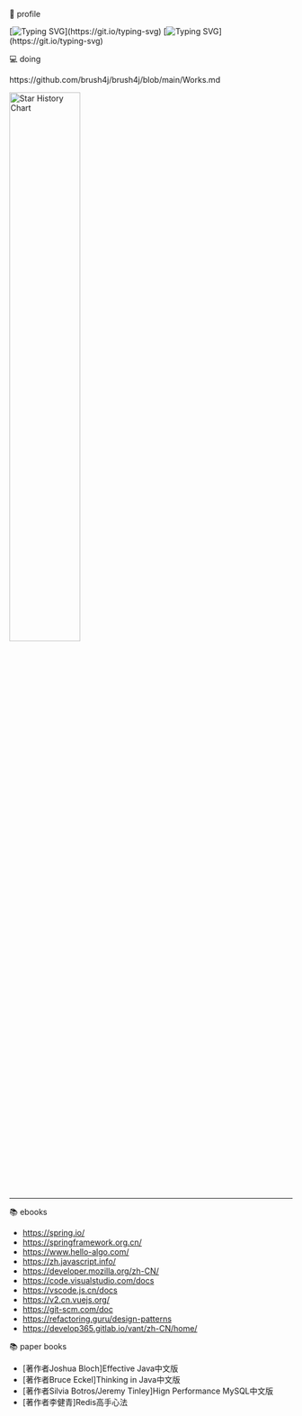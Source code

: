 <!--
**brush4j/brush4j** is a ✨ _special_ ✨ repository because its `README.md` (this file) appears on your GitHub profile.

Here are some ideas to get you started:

- 🔭 I’m currently working on ...
- 🌱 I’m currently learning ...
- 👯 I’m looking to collaborate on ...
- 🤔 I’m looking for help with ...
- 💬 Ask me about ...
- 📫 How to reach me: ...
- 😄 Pronouns: ...
- ⚡ Fun fact: ...
- Hi there 👋
-->
👋 profile

[![Typing SVG](https://readme-typing-svg.demolab.com?font=Exo+2&size=18&pause=1000&vCenter=true&width=700&lines=🤔thinking+is+origin+of+coding...)](https://git.io/typing-svg)
[![Typing SVG](https://readme-typing-svg.demolab.com?font=Exo+2&size=18&pause=1000&vCenter=true&width=700&lines=trust+your+brain+🧠+rather+than+formalism...)](https://git.io/typing-svg)

💻 doing
<p>https://github.com/brush4j/brush4j/blob/main/Works.md</p>

<picture>
  <img
    alt="Star History Chart"
    src="https://api.star-history.com/svg?repos=brush4j/data-desensitization,brush4j/feignx-plugin,brush4j/clear-unused-images-in-markdowns&type=Date&theme=dark"
    style="width: 50%; height: 50%;"
  />
</picture>

---
📚 ebooks
- https://spring.io/
- https://springframework.org.cn/
- https://www.hello-algo.com/
- https://zh.javascript.info/
- https://developer.mozilla.org/zh-CN/
- https://code.visualstudio.com/docs
- https://vscode.js.cn/docs
- https://v2.cn.vuejs.org/
- https://git-scm.com/doc
- https://refactoring.guru/design-patterns
- https://develop365.gitlab.io/vant/zh-CN/home/

📚 paper books
- [著作者Joshua Bloch]Effective Java中文版 
- [著作者Bruce Eckel]Thinking in Java中文版 
- [著作者Silvia Botros/Jeremy Tinley]Hign Performance MySQL中文版 
- [著作者李健青]Redis高手心法 

